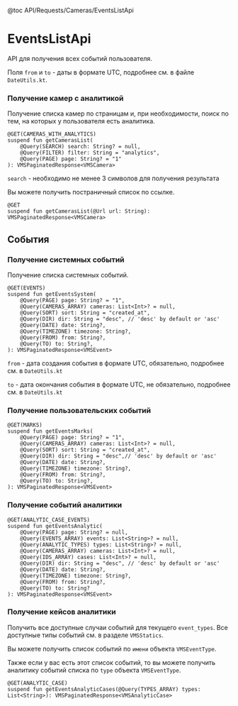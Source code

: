 @toc API/Requests/Cameras/EventsListApi

# EventsListApi #

API для получения всех событий пользователя.

Поля `from` и `to` - даты в формате UTC, подробнее см. в файле `DateUtils.kt`.


### Получение камер с аналитикой

Получение списка камер по страницам и, при необходимости, поиск по тем, на которых у пользователя есть аналитика.

```
@GET(CAMERAS_WITH_ANALYTICS)
suspend fun getCamerasList(
    @Query(SEARCH) search: String? = null,
    @Query(FILTER) filter: String = "analytics",
    @Query(PAGE) page: String? = "1"
): VMSPaginatedResponse<VMSCamera>
```

`search` - необходимо не менее 3 символов для получения результата

Вы можете получить постраничный список по ссылке.

```
@GET
suspend fun getCamerasList(@Url url: String): VMSPaginatedResponse<VMSCamera>
```


## События

### Получение системных событий

Получение списка системных событий.

```
@GET(EVENTS)
suspend fun getEventsSystem(
    @Query(PAGE) page: String? = "1",
    @Query(CAMERAS_ARRAY) cameras: List<Int>? = null,
    @Query(SORT) sort: String = "created_at",
    @Query(DIR) dir: String = "desc", // 'desc' by default or 'asc'
    @Query(DATE) date: String?,
    @Query(TIMEZONE) timezone: String?,
    @Query(FROM) from: String?,
    @Query(TO) to: String?,
): VMSPaginatedResponse<VMSEvent>
```

`from` - дата создания события в формате UTC, обязательно, подробнее см. в `DateUtils.kt`

`to` - дата окончания события в формате UTC, не обязательно, подробнее см. в `DateUtils.kt`


### Получение пользовательских событий

```
@GET(MARKS)
suspend fun getEventsMarks(
    @Query(PAGE) page: String? = "1",
    @Query(CAMERAS_ARRAY) cameras: List<Int>? = null,
    @Query(SORT) sort: String = "created_at",
    @Query(DIR) dir: String = "desc",// 'desc' by default or 'asc'
    @Query(DATE) date: String?,
    @Query(TIMEZONE) timezone: String?,
    @Query(FROM) from: String?,
    @Query(TO) to: String?,
): VMSPaginatedResponse<VMSEvent>
```


### Получение событий аналитики

```
@GET(ANALYTIC_CASE_EVENTS)
suspend fun getEventsAnalytic(
    @Query(PAGE) page: String? = null,
    @Query(EVENTS_ARRAY) events: List<String>? = null,
    @Query(ANALYTIC_TYPES) types: List<String>? = null,
    @Query(CAMERAS_ARRAY) cameras: List<Int>? = null,
    @Query(IDS_ARRAY) cases: List<Int>? = null,
    @Query(DIR) dir: String = "desc", // 'desc' by default or 'asc'
    @Query(DATE) date: String?,
    @Query(TIMEZONE) timezone: String?,
    @Query(FROM) from: String?,
    @Query(TO) to: String?
): VMSPaginatedResponse<VMSEvent>
```


### Получение кейсов аналитики

Получить все доступные случаи событий для текущего `event_types`. Все доступные типы событий см. в разделе `VMSStatics`.

Вы можете получить список событий по `имени` объекта `VMSEventType`.

Также если у вас есть этот список событий, то вы можете получить аналитику событий списка по `type` объекта `VMSEventType`.

```
@GET(ANALYTIC_CASE)
suspend fun getEventsAnalyticCases(@Query(TYPES_ARRAY) types: List<String>): VMSPaginatedResponse<VMSAnalyticCase>
```
